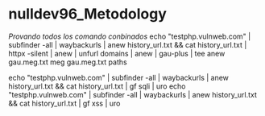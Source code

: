 # nulldev96_Metodology

_Provando todos los comando conbinados_
echo "testphp.vulnweb.com" | subfinder -all |  waybackurls | anew history_url.txt && cat history_url.txt | httpx -silent | anew  | unfurl domains | anew | gau-plus | tee anew gau.meg.txt
meg gau.meg.txt paths


echo "testphp.vulnweb.com" | subfinder -all |  waybackurls | anew history_url.txt && cat history_url.txt | gf  sqli | uro
echo "testphp.vulnweb.com" | subfinder -all |  waybackurls | anew history_url.txt && cat history_url.txt | gf xss | uro
